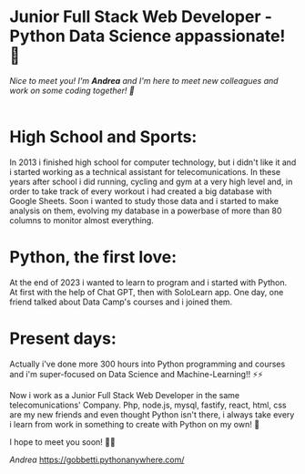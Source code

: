 # Junior Full Stack Web Developer - Python Data Science appassionate! 🚀
_Nice to meet you! I'm **Andrea** and I'm here to meet new colleagues and work on some coding together! 🌱_
<br><br>

# High School and Sports:
In 2013 i finished high school for computer technology, but i didn't like it and i started working as a technical assistant for telecomunications.
In these years after school i did running, cycling and gym at a very high level and, in order to take track of every workout i had created a big database with Google Sheets.
Soon i wanted to study those data and i started to make analysis on them, evolving my database in a powerbase of more than 80 columns to monitor almost everything.

# Python, the first love:
At the end of 2023 i wanted to learn to program and i started with Python.
At first with the help of Chat GPT, then with SoloLearn app.
One day, one friend talked about Data Camp's courses and i joined them.

# Present days:
Actually i've done more 300 hours into Python programming and courses and i'm super-focused on Data Science and Machine-Learning!! ⚡⚡

Now i work as a Junior Full Stack Web Developer in the same telecomunications' Company.
Php, node.js, mysql, fastify, react, html, css are my new friends and even thought Python isn't there, i always take every i learn from work in something to create with Python on my own! 👀

I hope to meet you soon! 🎉🎉

_Andrea_
https://gobbetti.pythonanywhere.com/


<!---
gobbez/gobbez is a ✨ special ✨ repository because its `README.md` (this file) appears on your GitHub profile.
You can click the Preview link to take a look at your changes.
--->
